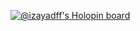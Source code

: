 [![@izayadff's Holopin board](https://holopin.io/api/user/board?user=izayadff)](https://holopin.io/@izayadff)
